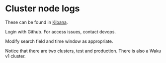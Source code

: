 # Cluster node logs

These can be found in [Kibana](https://kibana.infra.status.im/app/discover#/?_g=(filters:!(),refreshInterval:(pause:!t,value:0),time:(from:now-7d,to:now))&_a=(columns:!(message,severity_name),filters:!(('$state':(store:appState),meta:(alias:!n,disabled:!f,index:d6db7610-60fd-11e9-98fa-2f101d13f938,key:fleet,negate:!f,params:(query:wakuv2.test),type:phrase),query:(match_phrase:(fleet:wakuv2.test)))),index:d6db7610-60fd-11e9-98fa-2f101d13f938,interval:auto,query:(language:kuery,query:Listening),sort:!())).

Login with Github. For access issues, contact devops.

Modify search field and time window as appropriate.

Notice that there are two clusters, test and production. There is also a Waku v1 cluster.


